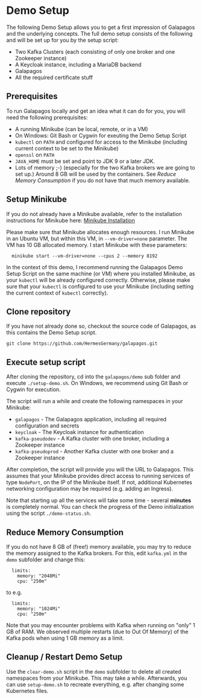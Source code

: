 # Demo Setup

The following Demo Setup allows you to get a first impression of Galapagos and the underlying concepts. The full demo
setup consists of the following and will be set up for you by the setup script:

* Two Kafka Clusters (each consisting of only one broker and one Zookeeper instance)
* A Keycloak instance, including a MariaDB backend
* Galapagos
* All the required certificate stuff

## Prerequisites

To run Galapagos locally and get an idea what it can do for you, you will need the following prerequisites:

* A running Minikube (can be local, remote, or in a VM)
* On Windows: Git Bash or Cygwin for exeuting the Demo Setup Script
* `kubectl` on `PATH` and configured for access to the Minikube (including current context to be set to the Minikube)
* `openssl` on `PATH`
* `JAVA_HOME` must be set and point to JDK 9 or a later JDK.
* Lots of memory ;-)  (especially for the two Kafka brokers we are going to set up.)
  Around 8 GB will be used by the containers. See _Reduce Memory Consumption_ if you do not have that much memory
  available.

## Setup Minikube

If you do not already have a Minikube available, refer to the installation instructions for Minikube here:
[Minikube Installation](https://kubernetes.io/de/docs/tasks/tools/install-minikube/)

Please make sure that Minikube allocates enough resources. I run Minikube in an Ubuntu VM, but within this VM, in
`--vm-driver=none` parameter. The VM has 10 GB allocated memory. I start Minikube with these parameters:

```
  minikube start --vm-driver=none --cpus 2 --memory 8192
```

In the context of this demo, I recommend running the Galapagos Demo Setup Script on the same machine (or VM) where you
installed Minikube, as your `kubectl` will be already configured correctly. Otherwise, please make sure that your
`kubectl` is configured to use your Minikube (including setting the current context of `kubectl` correctly).

## Clone repository

If you have not already done so, checkout the source code of Galapagos, as this contains the Demo Setup script.

```
git clone https://github.com/HermesGermany/galapagos.git
```

## Execute setup script

After cloning the repository, cd into the `galapagos/demo` sub folder and execute `./setup-demo.sh`. On Windows, we
recommend using Git Bash or Cygwin for execution.

The script will run a while and create the following namespaces in your Minikube:

* `galapagos` - The Galapagos application, including all required configuration and secrets
* `keycloak` - The Keycloak instance for authentication
* `kafka-pseudodev` - A Kafka cluster with one broker, including a Zookeeper instance
* `kafka-pseudoprod` - Another Kafka cluster with one broker and a Zookeeper instance

After completion, the script will provide you will the URL to Galapagos. This assumes that your Minikube provides direct
access to running services of type `NodePort`, on the IP of the Minikube itself. If not, additional Kubernetes
networking configuration may be required (e.g. adding an Ingress).

Note that starting up all the services will take some time - several **minutes** is completely normal. You can check the
progress of the Demo initialization using the script `./demo-status.sh`.

## Reduce Memory Consumption

If you do not have 8 GB of (free!) memory available, you may try to reduce the memory assigned to the Kafka brokers. For
this, edit `kafka.yml` in the `demo` subfolder and change this:

```
  limits:
    memory: "2048Mi"
    cpu: "250m"
```

to e.g.

```
  limits:
    memory: "1024Mi"
    cpu: "250m"
```

Note that you may encounter problems with Kafka when running on "only" 1 GB of RAM. We observed multiple restarts
(due to Out Of Memory) of the Kafka pods when using 1 GB memory as a limit.

## Cleanup / Restart Demo Setup

Use the `clear-demo.sh` script in the `demo` subfolder to delete all created namespaces from your Minikube. This may
take a while. Afterwards, you can use `setup-demo.sh` to recreate everything, e.g. after changing some Kubernetes files.
